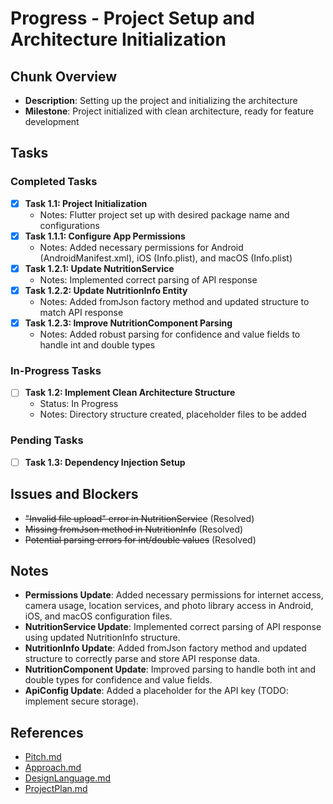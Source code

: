 # Progress - Project Setup and Architecture Initialization

## Chunk Overview

- **Description**: Setting up the project and initializing the architecture
- **Milestone**: Project initialized with clean architecture, ready for feature development

## Tasks

### Completed Tasks

- [x] **Task 1.1: Project Initialization**
  - Notes: Flutter project set up with desired package name and configurations
- [x] **Task 1.1.1: Configure App Permissions**
  - Notes: Added necessary permissions for Android (AndroidManifest.xml), iOS (Info.plist), and macOS (Info.plist)
- [x] **Task 1.2.1: Update NutritionService**
  - Notes: Implemented correct parsing of API response
- [x] **Task 1.2.2: Update NutritionInfo Entity**
  - Notes: Added fromJson factory method and updated structure to match API response
- [x] **Task 1.2.3: Improve NutritionComponent Parsing**
  - Notes: Added robust parsing for confidence and value fields to handle int and double types

### In-Progress Tasks

- [ ] **Task 1.2: Implement Clean Architecture Structure**
  - Status: In Progress
  - Notes: Directory structure created, placeholder files to be added

### Pending Tasks

- [ ] **Task 1.3: Dependency Injection Setup**

## Issues and Blockers

- ~~"Invalid file upload" error in NutritionService~~ (Resolved)
- ~~Missing fromJson method in NutritionInfo~~ (Resolved)
- ~~Potential parsing errors for int/double values~~ (Resolved)

## Notes

- **Permissions Update**: Added necessary permissions for internet access, camera usage, location services, and photo library access in Android, iOS, and macOS configuration files.
- **NutritionService Update**: Implemented correct parsing of API response using updated NutritionInfo structure.
- **NutritionInfo Update**: Added fromJson factory method and updated structure to correctly parse and store API response data.
- **NutritionComponent Update**: Improved parsing to handle both int and double types for confidence and value fields.
- **ApiConfig Update**: Added a placeholder for the API key (TODO: implement secure storage).

## References

- [Pitch.md](./Pitch.md)
- [Approach.md](./Approach.md)
- [DesignLanguage.md](./DesignLanguage.md)
- [ProjectPlan.md](./ProjectPlan.md)